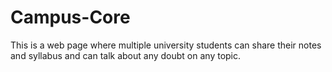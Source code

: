 # Campus-Core
This is a web page where multiple university students can share their notes and syllabus and can talk about any doubt on any topic.
